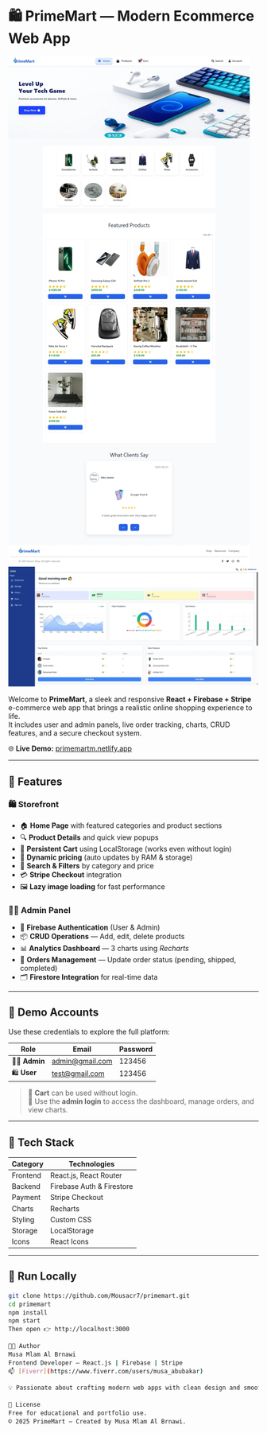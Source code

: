 # 🛍️ PrimeMart — Modern Ecommerce Web App

![PrimeMart Storefront](./public/hero.jpeg)
![PrimeMart Admin Panel](./public/dashboard.jpeg)

Welcome to **PrimeMart**, a sleek and responsive **React + Firebase + Stripe** e-commerce web app that brings a realistic online shopping experience to life.  
It includes user and admin panels, live order tracking, charts, CRUD features, and a secure checkout system.

🌐 **Live Demo:** [primemartm.netlify.app](https://primemartm.netlify.app)

---

## 🚀 Features

### 🛍️ Storefront
- 🏠 **Home Page** with featured categories and product sections  
- 🔍 **Product Details** and quick view popups  
- 💾 **Persistent Cart** using LocalStorage (works even without login)  
- 🔢 **Dynamic pricing** (auto updates by RAM & storage)  
- 🧭 **Search & Filters** by category and price  
- 💳 **Stripe Checkout** integration  
- 🖼️ **Lazy image loading** for fast performance  

### 🧑‍💼 Admin Panel
- 🔐 **Firebase Authentication** (User & Admin)  
- 📦 **CRUD Operations** — Add, edit, delete products  
- 📊 **Analytics Dashboard** — 3 charts using *Recharts*  
- 🧾 **Orders Management** — Update order status (pending, shipped, completed)  
- 🗂️ **Firestore Integration** for real-time data  

---

## 🔑 Demo Accounts

Use these credentials to explore the full platform:

| Role | Email | Password |
|------|--------|-----------|
| 🧑‍💼 **Admin** | admin@gmail.com | 123456 |
| 🛍️ **User** | test@gmail.com | 123456 |

> 🛒 **Cart** can be used without login.  
> 🔑 Use the **admin login** to access the dashboard, manage orders, and view charts.

---

## 🧰 Tech Stack

| Category | Technologies |
|-----------|---------------|
| Frontend | React.js, React Router |
| Backend | Firebase Auth & Firestore |
| Payment | Stripe Checkout |
| Charts | Recharts |
| Styling | Custom CSS |
| Storage | LocalStorage |
| Icons | React Icons |

---

## 🧪 Run Locally

```bash
git clone https://github.com/Mousacr7/primemart.git
cd primemart
npm install
npm start
Then open 👉 http://localhost:3000

👨‍💻 Author
Musa Mlam Al Brnawi
Frontend Developer — React.js | Firebase | Stripe
📫 [Fiverr](https://www.fiverr.com/users/musa_abubakar) 

💡 Passionate about crafting modern web apps with clean design and smooth UX.

🪪 License
Free for educational and portfolio use.
© 2025 PrimeMart — Created by Musa Mlam Al Brnawi.

